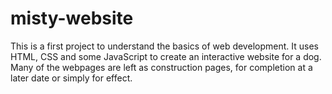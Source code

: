 # misty-website

This is a first project to understand the basics of web development.  It uses HTML, CSS and some JavaScript to create an interactive website for a dog.  Many of the webpages are left as construction pages, for completion at a later date or simply for effect.
